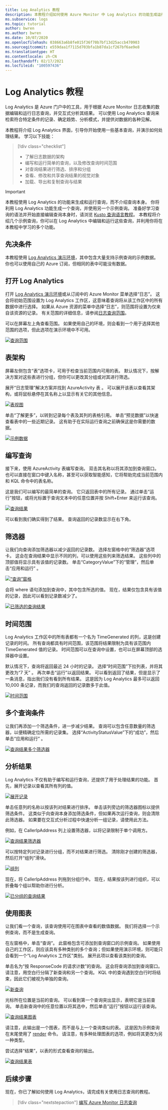 ```yaml
---
title: Log Analytics 教程
description: 本教程介绍如何使用 Azure Monitor 中 Log Analytics 的功能生成运行日志查询并在 Azure 门户中分析其结果。
ms.subservice: logs
ms.topic: tutorial
author: bwren
ms.author: bwren
ms.date: 10/07/2020
ms.openlocfilehash: 038663a6b8fe015f36f70b7bf13d25accb470903
ms.sourcegitcommit: e559daa1f7115d703bfa1b87da1cf267bf6ae9e8
ms.translationtype: HT
ms.contentlocale: zh-CN
ms.lasthandoff: 02/17/2021
ms.locfileid: "100597436"
---
```

# <a name="log-analytics-tutorial"></a>Log Analytics 教程
Log Analytics 是 Azure 门户中的工具，用于根据 Azure Monitor 日志收集的数据编辑和运行日志查询，并交互式分析其结果。 可以使用 Log Analytics 查询来检索符合特定条件的记录、确定趋势、分析模式，并提供对数据的各种见解。 

本教程将介绍 Log Analytics 界面，引导你开始使用一些基本查询，并演示如何处理结果。 学习以下技能：

> [!div class="checklist"]
> * 了解日志数据的架构
> * 编写和运行简单的查询，以及修改查询时间范围
> * 对查询结果进行筛选、排序和分组
> * 查看、修改和共享查询结果的视觉对象
> * 加载、导出和复制查询与结果

> [!IMPORTANT]
> 本教程使用 Log Analytics 的功能来生成和运行查询，而不介绍查询本身。 你将利用 Log Analytics 功能生成一个查询，并使用另一个示例查询。 准备好学习查询的语法并开始直接编辑查询本身时，请浏览 [Kusto 查询语言教程](/azure/data-explorer/kusto/query/tutorial?pivots=azuremonitor)。 本教程将介绍几个示例查询，你可以在 Log Analytics 中编辑和运行这些查询，并利用你将在本教程中学习的多个功能。


## <a name="prerequisites"></a>先决条件
本教程使用 [Log Analytics 演示环境](https://ms.portal.azure.com/#blade/Microsoft_Azure_Monitoring_Logs/DemoLogsBlade)，其中包含大量支持示例查询的示例数据。 你也可以使用自己的 Azure 订阅，但相同的表中可能没有数据。

## <a name="open-log-analytics"></a>打开 Log Analytics
打开 [Log Analytics 演示环境](https://ms.portal.azure.com/#blade/Microsoft_Azure_Monitoring_Logs/DemoLogsBlade)或从订阅中的 Azure Monitor 菜单选择“日志”。 这会将初始范围设置为 Log Analytics 工作区，这意味着查询将从该工作区中的所有数据中进行选择。 如果从 Azure 资源的菜单中选择“日志”，则范围将设置为仅来自该资源的记录。 有关范围的详细信息，请参阅[日志查询范围](../log-query/scope.md)。

可以在屏幕左上角查看范围。 如果使用自己的环境，则会看到一个用于选择其他范围的选项，但此选项在演示环境中不可用。

[![查询范围](media/log-analytics-tutorial/scope.png)](media/log-analytics-tutorial/scope.png#lightbox)

## <a name="table-schema"></a>表架构
屏幕左侧包含“表”选项卡，可用于检查当前范围内可用的表。 默认情况下，按解决方案对这些表进行分组，但你可以更改其分组或对其进行筛选。 

展开“日志管理”解决方案并找到 AzureActivity 表 。 可以展开该表以查看其架构，或将鼠标悬停在其名称上以显示有关它的其他信息。 

[![表视图](media/log-analytics-tutorial/table-details.png)](media/log-analytics-tutorial/table-details.png#lightbox)

单击“了解更多”，以转到记录每个表及其列的表格引用。 单击“预览数据”以快速查看表中的一些近期记录。 这有助于在实际运行查询之前确保这是你需要的数据。

[![示例数据](media/log-analytics-tutorial/sample-data.png)](media/log-analytics-tutorial/sample-data.png#lightbox)

## <a name="write-a-query"></a>编写查询
接下来，使用 AzureActivity 表编写查询。 双击其名称以将其添加到查询窗口。 也可以直接在窗口中键入名称，甚至可以获取智能感知，它将帮助完成当前范围内和 KQL 命令中的表名称。

这是我们可以编写的最简单的查询。 它只返回表中的所有记录。 通过单击“运行”按钮，或将光标置于查询文本中的任意位置并按 Shift+Enter 来运行该查询。

[![查询结果](media/log-analytics-tutorial/query-results.png)](media/log-analytics-tutorial/query-results.png#lightbox)

可以看到我们确实得到了结果。 查询返回的记录数显示在右下角。 

## <a name="filter"></a>筛选器

让我们向查询添加筛选器以减少返回的记录数。 选择左窗格中的“筛选器”选项卡。 这会在查询结果中显示不同的列，可以使用这些列来筛选结果。 这些列中的顶部值将显示具有该值的记录数。 单击“CategoryValue”下的“管理”，然后单击“应用和运行”  。 

[![“查询”窗格](media/log-analytics-tutorial/query-pane.png)](media/log-analytics-tutorial/query-pane.png#lightbox)

会将 where 语句添加到查询中，其中包含所选的值。 现在，结果仅包含具有该值的记录，因此可以看到记录数减少了。

[![已筛选的查询结果](media/log-analytics-tutorial/query-results-filter-01.png)](media/log-analytics-tutorial/query-results-filter-01.png#lightbox)


## <a name="time-range"></a>时间范围
Log Analytics 工作区中的所有表都有一个名为 TimeGenerated 的列，这是创建记录的时间。 所有查询都具有时间范围，该范围将结果限制为具有该范围内 TimeGenerated 值的记录。 时间范围可以在查询中设置，也可以在屏幕顶部的选择器中设置。

默认情况下，查询将返回最近 24 小时的记录。 选择“时间范围”下拉列表，并将其更改为“7 天” 。 再次单击“运行”以返回结果。 可以看到返回了结果，但是显示了一条消息，指出我们没有看到所有结果。 这是因为 Log Analytics 最多可以返回 10,000 条记录，而我们的查询返回的记录数多于此值。 

[![时间范围](media/log-analytics-tutorial/query-results-max.png)](media/log-analytics-tutorial/query-results-max.png#lightbox)


## <a name="multiple-query-conditions"></a>多个查询条件
让我们再添加一个筛选条件，进一步减少结果。 查询可以包含任意数量的筛选器，以便精确定位所需的记录集。 选择“ActivityStatusValue”下的“成功”，然后单击“应用和运行”  。 

[![查询结果多个筛选器](media/log-analytics-tutorial/query-results-filter-02.png)](media/log-analytics-tutorial/query-results-filter-02.png#lightbox)


## <a name="analyze-results"></a>分析结果
Log Analytics 不仅有助于编写和运行查询，还提供了用于处理结果的功能。 首先，展开记录以查看其所有列的值。

[![展开记录](media/log-analytics-tutorial/expand-record.png)](media/log-analytics-tutorial/expand-record.png#lightbox)

单击任意列的名称以按该列对结果进行排序。 单击该列旁边的筛选器图标以提供筛选条件。 这类似于向查询本身添加筛选条件，但如果再次运行查询，则会清除此筛选器。 如果要在交互式分析过程中快速分析一组记录，请使用此方法。

例如，在 CallerIpAddress 列上设置筛选器，以将记录限制于单个调用方。 

[![查询结果筛选器](media/log-analytics-tutorial/query-results-filter.png)](media/log-analytics-tutorial/query-results-filter.png#lightbox)

可以按特定列对记录进行分组，而不对结果进行筛选。 清除刚才创建的筛选器，然后打开“组列”滑块。 

[![组列](media/log-analytics-tutorial/query-results-group-columns.png)](media/log-analytics-tutorial/query-results-group-columns.png#lightbox)

现在，将 CallerIpAddress 列拖到分组行中。 现在，结果按该列进行组织，可以折叠每个组以帮助你进行分析。

[![已分组的查询结果](media/log-analytics-tutorial/query-results-grouped.png)](media/log-analytics-tutorial/query-results-grouped.png#lightbox)

## <a name="work-with-charts"></a>使用图表
让我们看一个查询，该查询使用可在图表中查看的数值数据。 我们将选择一个示例查询，而不是生成查询。

在左窗格中，单击“查询”。 此窗格包含可添加到查询窗口的示例查询。 如果使用自己的工作区，则应该具有多种类别的多个查询；但如果使用演示环境，则可能只会看到一个“Log Analytics 工作区”类别。 展开此项以查看该类别的查询。

单击名为“按 ResponseCode 的请求计数”的查询。 这会将查询添加到查询窗口。 请注意，用空白行分隔了新查询和另一个查询。 KQL 中的查询遇到空白行时将结束，因此它们被视为单独的查询。 

[![新查询](media/log-analytics-tutorial/example-query.png)](media/log-analytics-tutorial/example-query.png#lightbox)

光标所在位置是当前的查询。 可以看到第一个查询突出显示，表明它是当前查询。 单击新查询中的任意位置以将其选中，然后单击“运行”按钮以运行该查询。

[![查询结果图表](media/log-analytics-tutorial/example-query-output-chart.png)](media/log-analytics-tutorial/example-query-output-chart.png#lightbox)

请注意，此输出是一个图表，而不是与上一个查询类似的表。 这是因为示例查询在末尾使用了 [render](/azure/data-explorer/kusto/query/renderoperator?pivots=azuremonitor) 命令。 请注意，有多种处理图表的选项，例如将其更改为另一种类型。

尝试选择“结果”，以表的形式查看查询的输出。 

[![查询结果表](media/log-analytics-tutorial/example-query-output-table.png)](media/log-analytics-tutorial/example-query-output-table.png#lightbox)



## <a name="next-steps"></a>后续步骤

现在，你已了解如何使用 Log Analytics，请完成有关使用日志查询的教程。
> [!div class="nextstepaction"]
> [编写 Azure Monitor 日志查询](get-started-queries.md)

